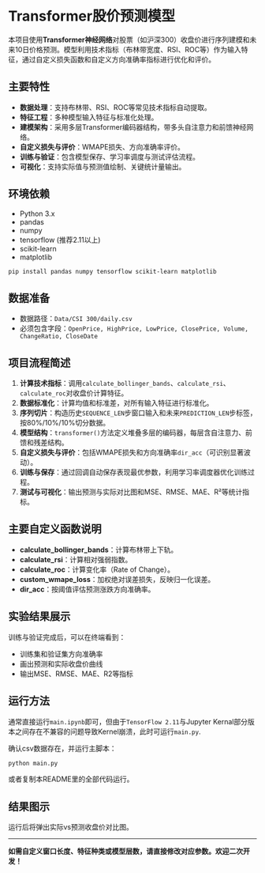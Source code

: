 
# Transformer股价预测模型

本项目使用**Transformer神经网络**对股票（如沪深300）收盘价进行序列建模和未来10日价格预测。模型利用技术指标（布林带宽度、RSI、ROC等）作为输入特征，通过自定义损失函数和自定义方向准确率指标进行优化和评价。

## 主要特性

- **数据处理**：支持布林带、RSI、ROC等常见技术指标自动提取。
- **特征工程**：多种模型输入特征与标准化处理。
- **建模架构**：采用多层Transformer编码器结构，带多头自注意力和前馈神经网络。
- **自定义损失与评价**：WMAPE损失、方向准确率评价。
- **训练与验证**：包含模型保存、学习率调度与测试评估流程。
- **可视化**：支持实际值与预测值绘制、关键统计量输出。

## 环境依赖

- Python 3.x
- pandas
- numpy
- tensorflow (推荐2.11以上)
- scikit-learn
- matplotlib

```bash
pip install pandas numpy tensorflow scikit-learn matplotlib
```

## 数据准备

- 数据路径：`Data/CSI 300/daily.csv`
- 必须包含字段：`OpenPrice, HighPrice, LowPrice, ClosePrice, Volume, ChangeRatio, CloseDate`

## 项目流程简述

1. **计算技术指标**：调用`calculate_bollinger_bands`、`calculate_rsi`、`calculate_roc`对收盘价计算特征。
2. **数据标准化**：计算均值和标准差，对所有输入特征进行标准化。
3. **序列切片**：构造历史`SEQUENCE_LEN`步窗口输入和未来`PREDICTION_LEN`步标签，按80%/10%/10%切分数据。
4. **模型结构**：`transformer()`方法定义堆叠多层的编码器，每层含自注意力、前馈和残差结构。
5. **自定义损失与评价**：包括WMAPE损失和方向准确率`dir_acc`（可识别显著波动）。
6. **训练与保存**：通过回调自动保存表现最优参数，利用学习率调度器优化训练过程。
7. **测试与可视化**：输出预测与实际对比图和MSE、RMSE、MAE、R²等统计指标。

## 主要自定义函数说明

- **calculate_bollinger_bands**：计算布林带上下轨。
- **calculate_rsi**：计算相对强弱指数。
- **calculate_roc**：计算变化率（Rate of Change）。
- **custom_wmape_loss**：加权绝对误差损失，反映归一化误差。
- **dir_acc**：按阈值评估预测涨跌方向准确率。

## 实验结果展示

训练与验证完成后，可以在终端看到：
- 训练集和验证集方向准确率
- 画出预测和实际收盘价曲线
- 输出MSE、RMSE、MAE、R2等指标

## 运行方法

通常直接运行`main.ipynb`即可，但由于`TensorFlow 2.11`与Jupyter Kernal部分版本之间存在不兼容的问题导致Kernel崩溃，此时可运行`main.py`.

确认csv数据存在，并运行主脚本：

```bash
python main.py
```
或者复制本README里的全部代码运行。


## 结果图示

运行后将弹出实际vs预测收盘价对比图。

---

**如需自定义窗口长度、特征种类或模型层数，请直接修改对应参数。欢迎二次开发！**
